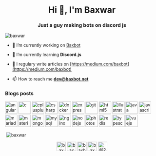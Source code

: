 <h1 align="center">Hi 👋, I'm Baxwar</h1>
<h3 align="center">Just a guy making bots on discord js</h3>

<p align="left"> <img src="https://komarev.com/ghpvc/?username=baxwar" alt="baxwar" /> </p>

- 🔭 I’m currently working on [Baxbot](https://github.com/baxwar/baxbot)

- 🌱 I’m currently learning **Discord.js**

- 📝 I regulary write articles on [https://medium.com/baxbot](https://medium.com/baxbot)

- 📫 How to reach me **dev@baxbot.net**

### Blogs posts
<!-- BLOG-POST-LIST:START -->
<!-- BLOG-POST-LIST:END -->

<p align="left"><img src="https://devicons.github.io/devicon/devicon.git/icons/angularjs/angularjs-original.svg" alt="angularjs" width="40" height="40"/> <img src="https://devicons.github.io/devicon/devicon.git/icons/c/c-original.svg" alt="c" width="40" height="40"/> <img src="https://devicons.github.io/devicon/devicon.git/icons/cplusplus/cplusplus-original.svg" alt="cplusplus" width="40" height="40"/> <img src="https://devicons.github.io/devicon/devicon.git/icons/csharp/csharp-original.svg" alt="csharp" width="40" height="40"/> <img src="https://devicons.github.io/devicon/devicon.git/icons/docker/docker-original-wordmark.svg" alt="docker" width="40" height="40"/> <img src="https://devicons.github.io/devicon/devicon.git/icons/express/express-original-wordmark.svg" alt="express" width="40" height="40"/> <img src="https://www.vectorlogo.zone/logos/git-scm/git-scm-icon.svg" alt="git" width="40" height="40"/> <img src="https://devicons.github.io/devicon/devicon.git/icons/html5/html5-original-wordmark.svg" alt="html5" width="40" height="40"/> <img src="https://www.vectorlogo.zone/logos/adobe_illustrator/adobe_illustrator-icon.svg" alt="illustrator" width="40" height="40"/> <img src="https://devicons.github.io/devicon/devicon.git/icons/java/java-original-wordmark.svg" alt="java" width="40" height="40"/> <img src="https://devicons.github.io/devicon/devicon.git/icons/javascript/javascript-original.svg" alt="javascript" width="40" height="40"/> <img src="https://www.vectorlogo.zone/logos/mariadb/mariadb-icon.svg" alt="mariadb" width="40" height="40"/> <img src="https://raw.githubusercontent.com/prplx/svg-logos/5585531d45d294869c4eaab4d7cf2e9c167710a9/svg/materialize.svg" alt="materialize" width="40" height="40"/> <img src="https://devicons.github.io/devicon/devicon.git/icons/mongodb/mongodb-original-wordmark.svg" alt="mongodb" width="40" height="40"/> <img src="https://devicons.github.io/devicon/devicon.git/icons/mysql/mysql-original-wordmark.svg" alt="mysql" width="40" height="40"/> <img src="https://devicons.github.io/devicon/devicon.git/icons/nginx/nginx-original.svg" alt="nginx" width="40" height="40"/> <img src="https://devicons.github.io/devicon/devicon.git/icons/nodejs/nodejs-original-wordmark.svg" alt="nodejs" width="40" height="40"/> <img src="https://devicons.github.io/devicon/devicon.git/icons/photoshop/photoshop-plain.svg" alt="photoshop" width="40" height="40"/> <img src="https://devicons.github.io/devicon/devicon.git/icons/redis/redis-original-wordmark.svg" alt="redis" width="40" height="40"/> <img src="https://devicons.github.io/devicon/devicon.git/icons/typescript/typescript-original.svg" alt="typescript" width="40" height="40"/> <img src="https://devicons.github.io/devicon/devicon.git/icons/vuejs/vuejs-original-wordmark.svg" alt="vuejs" width="40" height="40"/></p><p>&nbsp;<img align="center" src="https://github-readme-stats.vercel.app/api?username=baxwar&show_icons=true" alt="baxwar" /></p>

<p align="center">
<a href="https://codepen.io/baxwar" target="blank"><img align="center" src="https://cdn.jsdelivr.net/npm/simple-icons@3.0.1/icons/codepen.svg" alt="baxwar" height="30" width="30" /></a>
<a href="https://dev.to/baxwar" target="blank"><img align="center" src="https://cdn.jsdelivr.net/npm/simple-icons@3.0.1/icons/dev-dot-to.svg" alt="baxwar" height="30" width="30" /></a>
<a href="https://twitter.com/baxbot1" target="blank"><img align="center" src="https://cdn.jsdelivr.net/npm/simple-icons@3.0.1/icons/twitter.svg" alt="baxbot1" height="30" width="30" /></a>
<a href="https://codesandbox.com/baxwar" target="blank"><img align="center" src="https://cdn.jsdelivr.net/npm/simple-icons@3.0.1/icons/codesandbox.svg" alt="baxwar" height="30" width="30" /></a>
<a href="https://medium.com/@2001jake18" target="blank"><img align="center" src="https://cdn.jsdelivr.net/npm/simple-icons@3.0.1/icons/medium.svg" alt="@2001jake18" height="30" width="30" /></a>
</p>
